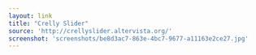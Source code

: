 ```yaml
---
layout: link
title: "Crelly Slider"
source: 'http://crellyslider.altervista.org/'
screenshot: 'screenshots/be8d3ac7-863e-4bc7-9677-a11163e2ce27.jpg'
---
```


